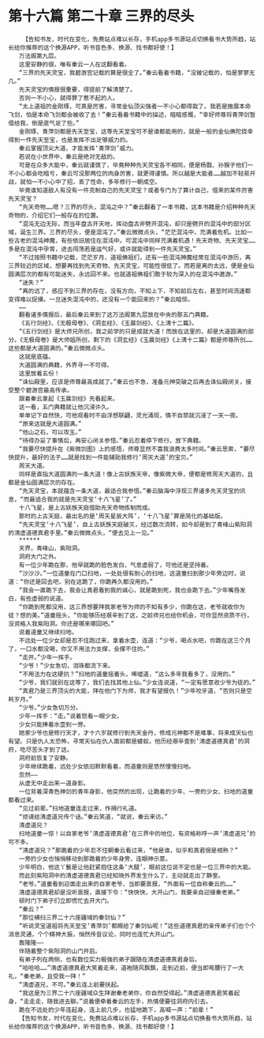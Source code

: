 # 第十六篇 第二十章 三界的尽头
        【告知书友，时代在变化，免费站点难以长存，手机app多书源站点切换看书大势所趋，站长给你推荐的这个换源APP，听书音色多、换源、找书都好使！】
       万法阁第九层。
       这里安静的很，唯有秦云一人在这翻看着。
       “三界的先天灵宝，我碧游宫记载的算是很全了。”秦云看着书籍，“没被记载的，怕是寥寥无几。”
       先天灵宝的情报很重要，得提前了解清楚了。
       否则一不小心，就得罪了惹不起的人。
       “太上道祖的金刚琢，可真是厉害，寻常金仙顶尖强者一不小心都得栽了。我若是施展本命飞剑，怕是本命飞剑都会被收了去！”秦云看着书籍中的描述，暗暗感慨，“幸好师尊将青萍剑暂借给我，倒是底气足了些。”
       金刚琢、青萍剑都是先天至宝，这等先天至宝可不是谁都能用的，就是一般的金仙佛陀侥幸得到一件先天至宝，也是发挥不出足够威力的。
       秦云掌握顶尖大道，才能发挥‘青萍剑’威力。
       若说在小世界中，秦云是绝对无敌的。
       可是在众多大能中，秦云就谨慎了，毕竟种种先天灵宝各不相同，便是杨戬、孙猴子他们一不小心都会吃暗亏，秦云可没那两位的肉身厉害，就更得谨慎。所以越是大能者……越加不轻易开战，就怕一不小心中了招，丢了性命，多年修行一朝成空。
       毕竟谁知道敌人有没有一件克制自己的先天灵宝？或者专门为了算计自己，借来的某件厉害先天灵宝？
       “先天奇物……嗯？三界的尽头，混沌之中？”秦云翻看了一本书籍，这本书籍是介绍种种先天奇物的，介绍它们一般存在的位置。
       “混沌无边无际，而当年盘古开天地，挥动盘古斧劈开混沌，却只是劈开的混沌中的部分区域，诞生三界。三界的尽头，便是混沌了。”秦云微微点头，“茫茫混沌中，充满着危机。比如一些古老的混沌神魔，有些依旧居住在混沌中。可混沌中同样充满着机遇！先天奇物、先天灵宝……多是在混沌中孕育，进去闯荡若是运气好，或许就能得到一件先天灵宝。”
       “不过按照书籍中记载，茫茫岁月，道祖佛祖们，还有一些混沌神魔经常在混沌中游历，离三界较近的区域，想要再找到先天奇物、先天灵宝，可能性很低了。而若是离的太远，便是金仙圆满层次的都有可能迷失，永远回不来。也就道祖佛祖们敢于较为深入的在混沌中遨游。”
       “迷失？”
       “离的远了，感应不到三界的存在，没有方向，不知上下，不知前后左右，甚至时间流速都变得难以捉摸。一旦迷失混沌中的，还没有一个能回来的？”秦云暗惊。
       ……
       翻看诸多情报后，最后秦云来到了这万法阁第九层放在中央的那五门典籍。
       《五行剑经》、《无极母卷》、《洞玄经》、《玉晨剑经》、《上清十二篇》。
       “《五行剑经》是大师兄所创，我之前学的只是成就大道！而放在这里的，却是大道圆满的部分。《无极母卷》是大师姐所创，剩下的《洞玄经》《玉晨剑经》《上清十二篇》都是师尊所创……这些都是大道圆满的。”秦云微微点头。
       这就是底蕴。
       大道圆满的典籍，外界寻一不可得。
       这里放着五份！
       “诛仙殿里，应该是师尊最高成就了。”秦云也不急，准备元神突破之后再去诛仙殿闭关，接受整个碧游宫最高传承。
       跟着秦云拿起《玉晨剑经》先看起来。
       这一看，五门典籍就让他沉浸许久。
       单单记下自然快，可他观看时不由浮想联翩，灵光涌现，情不自禁就沉浸了一天一夜。
       “原来这就是大道圆满。”
       “他山之石，可以攻玉。”
       “待得办妥了事情后，再安心闭关参悟。”秦云忍着停下修行，放下典籍。
       “我要尽快提升在《紫微剑图》上的感悟，师尊显然不喜我浪费太多时间。”秦云思索，“要尽快提升，最好的法子……就是找到一件能辅助我修行‘周天大道’的宝贝。”
       周天大道。
       同样是直指大道圆满的一条大道！像上古妖族天帝，像紫微大帝，便都是修周天大道的，且都是金仙圆满层次的存在。
       “先天灵宝，本就蕴含一条大道，最适合我参悟。”秦云脑海中浮现三界诸多先天灵宝的讯息，“而最适合我的就是先天灵宝‘十八飞星’了。”
       十八飞星，是上古妖族天庭借助先天奇物炼制而成。
       那时的上古天庭，最出名的是‘周天星辰大阵’，‘十八飞星’算是简化的基础版。
       “先天灵宝‘十八飞星’，自上古妖族天庭破灭，经过数次流转，如今却是到了青峰山紫阳洞的清虚道德真君手里。”秦云微微点头，“便去见上一见。”
       ******
       天界，青峰山，紫阳洞。
       洞府大门之外。
       有一位少年跪在那，他早就跪的脸色发白，气息虚弱了，可他还是坚持着。
       “沙沙沙。”一位道童在门口扫地，一处处很有耐心的扫地，这道童扫到那少年旁边时，说道：“你还是回去吧，别在这跪了，你跪再久都没用的。”
       “我会一直跪下去，我会让真君看到我的诚心，就是跪到死，我也会跪下去。”少年嘴唇发白，有些虚弱的说道。
       “你跪到死都没用，这三界想要拜我家老爷为师的不知有多少，你跪在这，老爷就收你为徒？想的美。”道童摇头，“你能够历经艰辛到了这，之前师兄也给你机会，可你显然资质不行，没资格入我紫阳洞。你还是哪来哪回吧。”
       说着道童又继续扫地。
       不远处一位少女却是忍不住跑过来，拿着水壶，连道：“少爷，喝点水吧，你跪在这三个月了，一口水都没喝，你又不用法力支撑，会撑不住的。”
       “走开。”少年一挥手。
       “少爷！”少女急切，泪珠都流下来。
       “不用法力在这硬抗？”扫地的道童摇着头，唏嘘道，“这么多年我看多了，没用的。”
       “少爷，我们就别在这等了，我们去找其他上仙。”少女连说道，“一定有愿意收少爷为徒的。”
       “真君乃是三界顶尖的大能，拜在他门下为师，我才有望报仇！”少年咬牙道，“否则只是空耗岁月。”
       “少爷。”少女急切万分。
       少年一挥手：“走。”说着怒看一眼少女。
       少女只能捧着水壶到一旁。
       她家少爷也是修行天才，才十六岁就修行到先天金丹，修成元神都不是难事，将来成天仙也有望。只是仇人太恐怖，寻常天仙在仇人面前都是蝼蚁。他历经艰辛查到‘清虚道德真君’的洞府，吃尽苦头才到了这。
       洞府前恢复了安静。
       少年继续跪着，远处少女依旧默默看着，而道童则是悠然慢慢扫地。
       忽然——
       从虚无中走出来一道身影。
       一位背着深青色神剑的青年身影，他突然的出现，让跪着的少年、一旁的少女、扫地的道童都看过来。
       “见过前辈。”扫地道童连走过来，作揖行礼道。
       “烦请给清虚道兄传个话。”秦云笑道，“就说，秦云来访。”
       清虚道兄？
       扫地道童一惊！以自家老爷‘清虚道德真君’在三界中的地位，有资格称呼一声‘清虚道兄’的可不多。
       “清虚道兄？”那跪着的少年忍不住朝秦云看过来，“他是谁，似乎和真君很是相熟？”
       一旁的少女也悄悄移动到那跪着的少年身旁，连眼神示意。
       少年明白，他这丫鬟是让他赶紧抱住这条‘大腿’，眼前这位说不定也是一位三界中的大能。
       而此刻紫阳洞中的清虚道德真君已经知晓外界发生什么了，主动就走出了静室。
       “老爷。”道童看到迎面走出来的自家老爷，当即要禀报，“外面有一位自称秦云的……”
       清虚道德真君却是没听禀报，直接下令：“快快快，大开山门，我要亲自迎接秦老弟。”
       顿时门下弟子们立即慌忙去开大门。
       “秦云？”
       “那位横扫三界二十六座疆域的秦剑仙？”
       “听说灵宝道祖将先天至宝‘青萍剑’都赐给了秦剑仙呢！”这些道德真君的亲传弟子们也个个消息灵通，个个精神大振，悄然传音议论，同时也连忙大开山门。
       轰隆隆——
       伴随着整个紫阳洞的山门开启。
       有弟子列在两侧，也有数位实力极强的弟子跟随在清虚道德真君身后。
       “哈哈哈……”清虚道德真君大笑着走来，道袍随风飘飘，走到近前，便当即弯腰行了一大礼，“秦老弟，且受我一拜！”
       “清虚道兄，不可。”秦云连上前要扶起。
       “我这是为三界二十六座疆域众生拜谢秦老弟你，你自然受得起。”清虚道德真君笑着起身，“走走走，随我进去聊。”说着便牵着秦云的左手，热情便要往洞府内引去。
       跪在不远处的少年连起身，连上前几步，也猛地跪下，高喊一声：“前辈！”
       【告知书友，时代在变化，免费站点难以长存，手机app多书源站点切换看书大势所趋，站长给你推荐的这个换源APP，听书音色多、换源、找书都好使！】